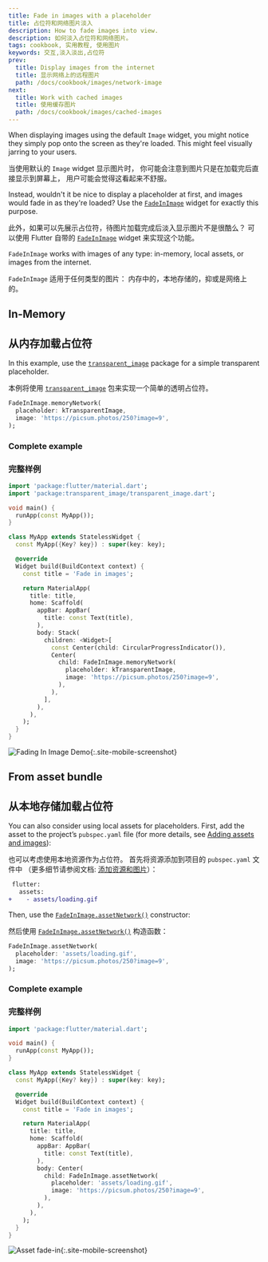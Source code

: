 ```yaml
---
title: Fade in images with a placeholder
title: 占位符和网络图片淡入
description: How to fade images into view.
description: 如何淡入占位符和网络图片。
tags: cookbook, 实用教程, 使用图片
keywords: 交互,淡入淡出,占位符
prev:
  title: Display images from the internet
  title: 显示网络上的远程图片
  path: /docs/cookbook/images/network-image
next:
  title: Work with cached images
  title: 使用缓存图片
  path: /docs/cookbook/images/cached-images
---
```


When displaying images using the default `Image` widget,
you might notice they simply pop onto the screen as they're loaded.
This might feel visually jarring to your users.

当使用默认的 `Image` widget 显示图片时，
你可能会注意到图片只是在加载完后直接显示到屏幕上，
用户可能会觉得这看起来不舒服。

Instead, wouldn't it be nice to display a placeholder at first,
and images would fade in as they're loaded? Use the
[`FadeInImage`][] widget for exactly this purpose.

此外，如果可以先展示占位符，待图片加载完成后淡入显示图片不是很酷么？
可以使用 Flutter 自带的 [`FadeInImage`][] widget 来实现这个功能。

`FadeInImage` works with images of any type: in-memory, local assets,
or images from the internet.

`FadeInImage` 适用于任何类型的图片：
内存中的，本地存储的，抑或是网络上的。

## In-Memory

## 从内存加载占位符

In this example, use the [`transparent_image`][]
package for a simple transparent placeholder.

本例将使用 [`transparent_image`][] 包来实现一个简单的透明占位符。

<!-- skip -->
```dart
FadeInImage.memoryNetwork(
  placeholder: kTransparentImage,
  image: 'https://picsum.photos/250?image=9',
);
```

### Complete example

### 完整样例

```dart
import 'package:flutter/material.dart';
import 'package:transparent_image/transparent_image.dart';

void main() {
  runApp(const MyApp());
}

class MyApp extends StatelessWidget {
  const MyApp({Key? key}) : super(key: key);

  @override
  Widget build(BuildContext context) {
    const title = 'Fade in images';

    return MaterialApp(
      title: title,
      home: Scaffold(
        appBar: AppBar(
          title: const Text(title),
        ),
        body: Stack(
          children: <Widget>[
            const Center(child: CircularProgressIndicator()),
            Center(
              child: FadeInImage.memoryNetwork(
                placeholder: kTransparentImage,
                image: 'https://picsum.photos/250?image=9',
              ),
            ),
          ],
        ),
      ),
    );
  }
}
```

![Fading In Image Demo](/assets/images/docs/cookbook/fading-in-images.gif){:.site-mobile-screenshot}

## From asset bundle

## 从本地存储加载占位符

You can also consider using local assets for placeholders.
First, add the asset to the project’s `pubspec.yaml` file
(for more details, see [Adding assets and images][]):

也可以考虑使用本地资源作为占位符。
首先将资源添加到项目的 `pubspec.yaml` 文件中
（更多细节请参阅文档: [添加资源和图片][Adding assets and images]）：

<!-- skip -->
```diff
 flutter:
   assets:
+    - assets/loading.gif
```

Then, use the [`FadeInImage.assetNetwork()`][] constructor:

然后使用 [`FadeInImage.assetNetwork()`][] 构造函数：

<!-- skip -->
```dart
FadeInImage.assetNetwork(
  placeholder: 'assets/loading.gif',
  image: 'https://picsum.photos/250?image=9',
);
```

### Complete example

### 完整样例

```dart
import 'package:flutter/material.dart';

void main() {
  runApp(const MyApp());
}

class MyApp extends StatelessWidget {
  const MyApp({Key? key}) : super(key: key);

  @override
  Widget build(BuildContext context) {
    const title = 'Fade in images';

    return MaterialApp(
      title: title,
      home: Scaffold(
        appBar: AppBar(
          title: const Text(title),
        ),
        body: Center(
          child: FadeInImage.assetNetwork(
            placeholder: 'assets/loading.gif',
            image: 'https://picsum.photos/250?image=9',
          ),
        ),
      ),
    );
  }
}
```

![Asset fade-in](/assets/images/docs/cookbook/fading-in-asset-demo.gif){:.site-mobile-screenshot}


[Adding assets and images]: /docs/development/ui/assets-and-images
[`FadeInImage`]: {{site.api}}/flutter/widgets/FadeInImage-class.html
[`FadeInImage.assetNetwork()`]: {{site.api}}/flutter/widgets/FadeInImage/FadeInImage.assetNetwork.html
[`transparent_image`]: {{site.pub-pkg}}/transparent_image
